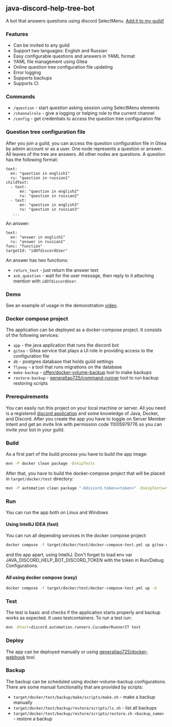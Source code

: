 ## java-discord-help-tree-bot
A bot that answers questions using discord SelectMenu. [Add it to my guild!](https://discord.com/api/oauth2/authorize?client_id=935566371599826995&permissions=11005979776&scope=bot)

### Features
- Can be invited to any guild
- Support two languages: English and Russian
- Easy configurable questions and answers in YAML format
- YAML file management using Gitea 
- Online question tree configuration file updating
- Error logging
- Supports backups
- Supports CI

### Commands
- `/question` - start question asking session using SelectMenu elements
- `/channelrole` - give a logging or helping role to the current channel
- `/config` - get credentials to access the question tree configuration file

### Question tree configuration file
After you join a guild, you can access the question configuration file in Gtiea by admin account or as a user.
One node represents a question or answer. All leaves of the tree are answers. All other nodes are questions.
A question has the following format:
```
text:
  en: "question in english1"
  ru: "question in russian1"
childText:
  - text:
      en: "question in english2"
      ru: "question in russian2"
  - text:
      en: "question in english3"
      ru: "question in russian3"
   ...
```
An answer:
```
text:
  en: "answer in english1"
  ru: "answer in russian1"
func: "function"
targetId: "idOfdiscordUser"
```
An answer has two functions:
- `return_text` - just return the answer text
- `ask_question` - wait for the user message, then reply to it attaching mention with `idOfdiscordUser`.

### Demo
See an example of usage in the demonstration [video](https://www.youtube.com/watch?v=DZdLhIy2Ng4).

### Docker compose project
The application can be deployed as a docker-compose project. It consists of the following services:
- `app` - the java application that runs the discord bot
- `gitea` - Gitea service that plays a UI role in providing access to the configuration file
- `db` - postgres database that holds guild settings
- `flyway` - a tool that runs migrations on the database
- `make-backup` - [offen/docker-volume-backup](https://github.com/offen/docker-volume-backup) tool to make backups
- `restore-backup` - [generaltao725/command-runner](https://github.com/taonity/command-runner) tool to run backup restoring scripts

### Prerequirements 
You can easily run this project on your local machine or server. All you need is a registered [discord application](https://discord.com/developers/applications) and some knowledge of Java, Docker, and Discord.
After you create the app you have to toggle on Server Member Intent and get an invite link with permission code 11005979776 so you can invite your bot in your guild. 

### Build
As a first part of the build process you have to build the app image:
```bash
mvn -P docker clean package -DskipTests
```
After that, you have to build the docker-compose project that will be placed in `target/docker/test` directory:
```bash
mvn -P automation clean package "-Ddiscord.token=<token>" -DskipTests=true
```
### Run
You can run the app both on Linux and Windows
#### Using IntelliJ IDEA (fast)
You can run all depending services in the docker compose project:
```bash
docker compose -f target/docker/test/docker-compose-test.yml up gitea db flyway -d
```
and the app apart, using IntelliJ. Don't forget to load env var JAVA_DISCORD_HELP_BOT_DISCORD_TOKEN with the token in Run/Debug Configurations.

#### All using docker compose (easy)
```bash
docker compose -f target/docker/test/docker-compose-test.yml up -d
```

### Test
The test is basic and checks if the application starts properly and backup works as expected. It uses testcontainers. To run a test run:
```bash
mvn -Dtest=discord.automation.runners.CucumberRunnerIT test
```

### Deploy
The app can be deployed manually or using [generaltao725/docker-webhook](https://github.com/taonity/docker-webhook) tool. 

### Backup
The backup can be scheduled using docker-volume-backup configurations. There are some manual functionality that are provided by scripts:
 - `target/docker/test/backup/make/scripts/make.sh` - make a backup manually
 - `target/docker/test/backup/restore/scripts/ls.sh` - list all backups
 - `target/docker/test/backup/restore/scripts/restore.sh <backup_name>` - restore a backup

